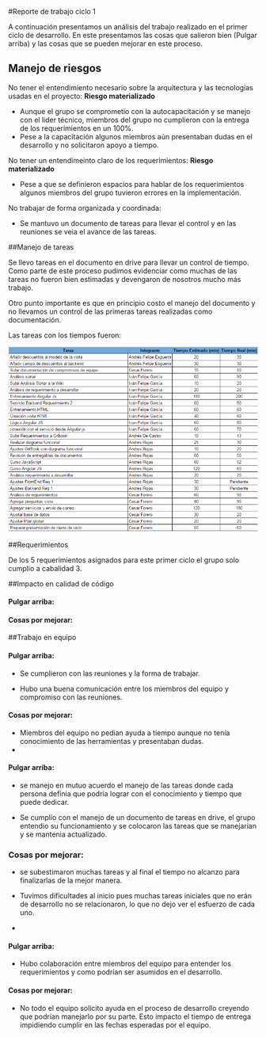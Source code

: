 #Reporte de trabajo ciclo 1

A continuación presentamos un análisis del trabajo realizado en el primer ciclo de desarrollo. En este presentamos las cosas que salieron bien (Pulgar arriba) y las cosas que se pueden mejorar en este proceso.


## Manejo de riesgos

No tener el entendimiento necesario sobre la arquitectura y las tecnologías usadas en el proyecto: **Riesgo materializado**
* Aunque el grupo se comprometio con la autocapacitación y se manejo con el lider técnico, miembros del grupo no cumplieron con la entrega de los requerimientos en un 100%. 
* Pese a la capacitación algunos miembros aún presentaban dudas en el desarrollo y no solicitaron apoyo a tiempo.

No tener un entendimeinto claro de los requerimientos: **Riesgo materializado**
* Pese a que se definieron espacios para hablar de los requerimientos algunos miembros del grupo tuvieron errores en la implementación.

No trabajar de forma organizada y coordinada:
* Se mantuvo un documento de tareas para llevar el control y en las reuniones se veia el avance de las tareas.


##Manejo de tareas

Se llevo tareas en el documento en drive para llevar un control de tiempo. Como parte de este proceso pudimos evidenciar como muchas de las tareas no fueron bien estimadas y devengaron de nosotros mucho más trabajo.

Otro punto importante es que en principio costo el manejo del documento y no llevamos un control de las primeras tareas realizadas como documentación.

Las tareas con los tiempos fueron: 

![](tiempos.PNG)

##Requerimientos

De los 5 requerimientos asignados para este primer ciclo el grupo solo cumplio a cabalidad 3.


##Impacto en calidad de código

#### Pulgar arriba: 

#### Cosas por mejorar: 

##Trabajo en equipo

#### Pulgar arriba: 

* Se cumplieron con las reuniones y la forma de trabajar.

* Hubo una buena comunicación entre los miembros del equipo y compromiso con las reuniones.

#### Cosas por mejorar: 

* Miembros del equipo no pedian ayuda a tiempo aunque no tenía conocimiento de las herramientas y presentaban dudas.
* 
#### Pulgar arriba: 

* se manejo en mutuo acuerdo el manejo de las tareas donde cada persona definia que podría lograr con el conocimiento y tiempo que puede dedicar. 

* Se cumplio con el manejo de un documento de tareas en drive, el grupo entendio su funcionamiento y se colocaron las tareas que se manejarian y se mantenia actualizado.

### Cosas por mejorar: 

* se subestimaron muchas tareas y al final el tiempo no alcanzo para finalizarlas de la mejor manera.

* Tuvimos dificultades al inicio pues muchas tareas iniciales que no erán de desarrollo no se relacionaron, lo que no dejo ver el esfuerzo de cada uno.
* 
#### Pulgar arriba: 

* Hubo colaboración entre miembros del equipo para entender los requerimientos y como podrían ser asumidos en el desarrollo.

#### Cosas por mejorar: 

* No todo el equipo solicito ayuda en el proceso de desarrollo creyendo que podrían manejarlo por su parte. Esto impacto el tiempo de entrega impidiendo cumplir en las fechas esperadas por el equipo.
